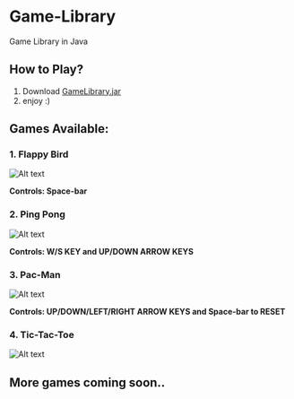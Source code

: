 # Game-Library
Game Library in Java

## How to Play?
1) Download [GameLibrary.jar](https://github.com/Nikhil-karoriya/Game-Library/releases/download/v1.0/GameLibrary.jar)
2) enjoy :)
   
## Games Available:
### 1. Flappy Bird
![Alt text](https://upload.wikimedia.org/wikipedia/en/0/0a/Flappy_Bird_icon.png)   

**Controls: Space-bar**

### 2. Ping Pong
![Alt text](https://user-images.githubusercontent.com/56690325/201481720-479b5b18-693c-4287-b559-879e29ef86d2.png)   

**Controls: W/S KEY and UP/DOWN ARROW KEYS**

### 3. Pac-Man
![Alt text](https://upload.wikimedia.org/wikipedia/en/thumb/8/8d/Pac-Man_TV_series_logo.svg/330px-Pac-Man_TV_series_logo.svg.png)

**Controls: UP/DOWN/LEFT/RIGHT ARROW KEYS and Space-bar to RESET**

### 4. Tic-Tac-Toe
![Alt text](https://upload.wikimedia.org/wikipedia/commons/thumb/3/32/Tic_tac_toe.svg/300px-Tic_tac_toe.svg.png)

## More games coming soon..
